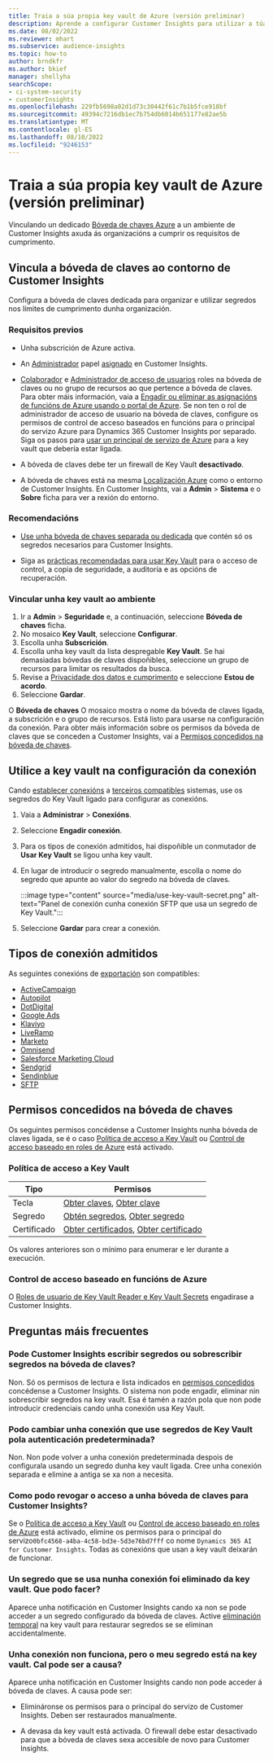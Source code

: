 ```yaml
---
title: Traia a súa propia key vault de Azure (versión preliminar)
description: Aprende a configurar Customer Insights para utilizar a túa propia bóveda de claves de Azure para xestionar os segredos.
ms.date: 08/02/2022
ms.reviewer: mhart
ms.subservice: audience-insights
ms.topic: how-to
author: brndkfr
ms.author: bkief
manager: shellyha
searchScope:
- ci-system-security
- customerInsights
ms.openlocfilehash: 229fb5698a02d1d73c30442f61c7b1b5fce918bf
ms.sourcegitcommit: 49394c7216db1ec7b754db6014b651177e82ae5b
ms.translationtype: MT
ms.contentlocale: gl-ES
ms.lasthandoff: 08/10/2022
ms.locfileid: "9246153"
---
```

# <a name="bring-your-own-azure-key-vault-preview"></a>Traia a súa propia key vault de Azure (versión preliminar)

Vinculando un dedicado [Bóveda de chaves Azure](/azure/key-vault/general/basic-concepts) a un ambiente de Customer Insights axuda ás organizacións a cumprir os requisitos de cumprimento.

## <a name="link-the-key-vault-to-the-customer-insights-environment"></a>Vincula a bóveda de claves ao contorno de Customer Insights

Configura a bóveda de claves dedicada para organizar e utilizar segredos nos límites de cumprimento dunha organización.

### <a name="prerequisites"></a>Requisitos previos

- Unha subscrición de Azure activa.

- An [Administrador](permissions.md#admin) papel [asignado](permissions.md#add-users) en Customer Insights.

- [Colaborador](/azure/role-based-access-control/built-in-roles#contributor) e [Administrador de acceso de usuarios](/azure/role-based-access-control/built-in-roles#user-access-administrator) roles na bóveda de claves ou no grupo de recursos ao que pertence a bóveda de claves. Para obter máis información, vaia a [Engadir ou eliminar as asignacións de funcións de Azure usando o portal de Azure](/azure/role-based-access-control/role-assignments-portal). Se non ten o rol de administrador de acceso de usuario na bóveda de claves, configure os permisos de control de acceso baseados en funcións para o principal do servizo Azure para Dynamics 365 Customer Insights por separado. Siga os pasos para [usar un principal de servizo de Azure](connect-service-principal.md) para a key vault que debería estar ligada.

- A bóveda de claves debe ter un firewall de Key Vault **desactivado**.

- A bóveda de chaves está na mesma [Localización Azure](https://azure.microsoft.com/global-infrastructure/geographies/#overview) como o entorno de Customer Insights. En Customer Insights, vai a **Admin** > **Sistema** e o **Sobre** ficha para ver a rexión do entorno.

### <a name="recommendations"></a>Recomendacións

- [Use unha bóveda de chaves separada ou dedicada](/azure/key-vault/general/best-practices#why-we-recommend-separate-key-vaults) que contén só os segredos necesarios para Customer Insights.

- Siga as [prácticas recomendadas para usar Key Vault](/azure/key-vault/general/best-practices#turn-on-logging) para o acceso de control, a copia de seguridade, a auditoría e as opcións de recuperación.

### <a name="link-a-key-vault-to-the-environment"></a>Vincular unha key vault ao ambiente

1. Ir a **Admin** > **Seguridade** e, a continuación, seleccione **Bóveda de chaves** ficha.
1. No mosaico **Key Vault**, seleccione **Configurar**.
1. Escolla unha **Subscrición**.
1. Escolla unha key vault da lista despregable **Key Vault**. Se hai demasiadas bóvedas de claves dispoñibles, seleccione un grupo de recursos para limitar os resultados da busca.
1. Revise a [Privacidade dos datos e cumprimento](connections.md#data-privacy-and-compliance) e seleccione **Estou de acordo**.
1. Seleccione **Gardar**.

O **Bóveda de chaves** O mosaico mostra o nome da bóveda de claves ligada, a subscrición e o grupo de recursos. Está listo para usarse na configuración da conexión.
Para obter máis información sobre os permisos da bóveda de claves que se conceden a Customer Insights, vai a [Permisos concedidos na bóveda de chaves](#permissions-granted-on-the-key-vault).

## <a name="use-the-key-vault-in-the-connection-setup"></a>Utilice a key vault na configuración da conexión

Cando [establecer conexións](connections.md) a [terceiros compatibles](#supported-connection-types) sistemas, use os segredos do Key Vault ligado para configurar as conexións.

1. Vaia a **Administrar** > **Conexións**.
1. Seleccione **Engadir conexión**.
1. Para os tipos de conexión admitidos, hai dispoñible un conmutador de **Usar Key Vault** se ligou unha key vault.
1. En lugar de introducir o segredo manualmente, escolla o nome do segredo que apunte ao valor do segredo na bóveda de claves.

   :::image type="content" source="media/use-key-vault-secret.png" alt-text="Panel de conexión cunha conexión SFTP que usa un segredo de Key Vault.":::

1. Seleccione **Gardar** para crear a conexión.

## <a name="supported-connection-types"></a>Tipos de conexión admitidos

As seguintes conexións de [exportación](export-destinations.md) son compatibles:

* [ActiveCampaign](export-active-campaign.md)
* [Autopilot](export-autopilot.md)
* [DotDigital](export-dotdigital.md)
* [Google Ads](export-google-ads.md)
* [Klaviyo](export-klaviyo.md)
* [LiveRamp](export-liveramp.md)
* [Marketo](export-marketo.md)
* [Omnisend](export-omnisend.md)
* [Salesforce Marketing Cloud](export-salesforce.md)
* [Sendgrid](export-sendgrid.md)
* [Sendinblue](export-sendinblue.md)
* [SFTP](export-sftp.md)

## <a name="permissions-granted-on-the-key-vault"></a>Permisos concedidos na bóveda de chaves

Os seguintes permisos concédense a Customer Insights nunha bóveda de claves ligada, se é o caso [Política de acceso a Key Vault](/azure/key-vault/general/assign-access-policy?tabs=azure-portal) ou [Control de acceso baseado en roles de Azure](/azure/key-vault/general/rbac-guide?tabs=azure-cli) está activado.

### <a name="key-vault-access-policy"></a>Política de acceso a Key Vault

| Tipo        | Permisos          |
| ----------- | -------------------- |
| Tecla         | [Obter claves](/rest/api/keyvault/keys/get-keys/get-keys), [Obter clave](/rest/api/keyvault/keys/get-key/get-key)                                 |
| Segredo      | [Obtén segredos](/rest/api/keyvault/secrets/get-secrets/get-secrets), [Obter segredo](/rest/api/keyvault/secrets/get-secret/get-secret)                     |
| Certificado | [Obter certificados](/rest/api/keyvault/certificates/get-certificates/get-certificates), [Obter certificado](/rest/api/keyvault/certificates/get-certificate/get-certificate) |

Os valores anteriores son o mínimo para enumerar e ler durante a execución.

### <a name="azure-role-based-access-control"></a>Control de acceso baseado en funcións de Azure

O [Roles de usuario de Key Vault Reader e Key Vault Secrets](/azure/key-vault/general/rbac-guide?tabs=azure-cli) engadirase a Customer Insights.

## <a name="frequently-asked-questions"></a>Preguntas máis frecuentes

### <a name="can-customer-insights-write-secrets-or-overwrite-secrets-into-the-key-vault"></a>Pode Customer Insights escribir segredos ou sobrescribir segredos na bóveda de claves?

Non. Só os permisos de lectura e lista indicados en [permisos concedidos](#permissions-granted-on-the-key-vault) concédense a Customer Insights. O sistema non pode engadir, eliminar nin sobrescribir segredos na key vault. Esa é tamén a razón pola que non pode introducir credenciais cando unha conexión usa Key Vault.

### <a name="can-i-change-a-connection-from-using-key-vault-secrets-to-default-authentication"></a>Podo cambiar unha conexión que use segredos de Key Vault pola autenticación predeterminada?

Non. Non pode volver a unha conexión predeterminada despois de configurala usando un segredo dunha key vault ligada. Cree unha conexión separada e elimine a antiga se xa non a necesita.

### <a name="how-can-i-revoke-access-to-a-key-vault-for-customer-insights"></a>Como podo revogar o acceso a unha bóveda de claves para Customer Insights?

Se o [Política de acceso a Key Vault](/azure/key-vault/general/assign-access-policy?tabs=azure-portal) ou [Control de acceso baseado en roles de Azure](/azure/key-vault/general/rbac-guide?tabs=azure-cli) está activado, elimine os permisos para o principal do servizo`0bfc4568-a4ba-4c58-bd3e-5d3e76bd7fff` co nome `Dynamics 365 AI for Customer Insights`. Todas as conexións que usan a key vault deixarán de funcionar.

### <a name="a-secret-thats-used-in-a-connection-got-removed-from-the-key-vault-what-can-i-do"></a>Un segredo que se usa nunha conexión foi eliminado da key vault. Que podo facer?

Aparece unha notificación en Customer Insights cando xa non se pode acceder a un segredo configurado da bóveda de claves. Active [eliminación temporal](/azure/key-vault/general/soft-delete-overview) na key vault para restaurar segredos se se eliminan accidentalmente.

### <a name="a-connection-doesnt-work-but-my-secret-is-in-the-key-vault-what-might-be-the-cause"></a>Unha conexión non funciona, pero o meu segredo está na key vault. Cal pode ser a causa?

Aparece unha notificación en Customer Insights cando non pode acceder á bóveda de claves. A causa pode ser:

- Elimináronse os permisos para o principal do servizo de Customer Insights. Deben ser restaurados manualmente.

- A devasa da key vault está activada. O firewall debe estar desactivado para que a bóveda de claves sexa accesible de novo para Customer Insights.
